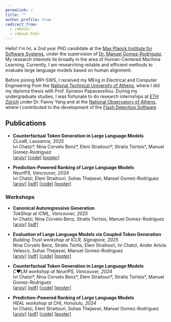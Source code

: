 ```yaml
---
permalink: /
title: ""
author_profile: true
redirect_from: 
  - /about/
  - /about.html
---
```


Hello! I'm Ivi, a 2nd year PhD candidate at the [Max Planck Institute for Software Systems](https://www.mpi-sws.org/),
under the supervision of [Dr. Manuel Gomez-Rodriguez](https://people.mpi-sws.org/~manuelgr/index.html).
My research interests lie broadly in the area of Human-Centered Machine Learning.
Currently, I am researching reliable and efficient methods to evaluate large language models based on human alignment.

Before joining MPI-SWS, I received my MEng in Electrical and Computer Engineering from the [National Technical University of Athens](https://www.ece.ntua.gr/en), 
where I did my diploma thesis with Prof. Symeon Papavassiliou.
During my undergraduate studies, I was fortunate to do research internships at [ETH Zürich](https://ethz.ch/en.html)
under Dr. Fanny Yang and at the [National Observatory of Athens](https://www.noa.gr/en/), where I contributed to the development of the [Flash Detection Software](https://kryoneri.astro.noa.gr/en/flash-detection-software/).


[//]: # (## News)

[//]: # ()
[//]: # (- _24.05.2024_: Our work [Prediction-Powered Ranking of Large Language Models]&#40;https://arxiv.org/abs/2402.17826&#41;)

[//]: # (was updated on arXiV, now containing our experimentation. Our code is also available on [github]&#40;https://github.com/Networks-Learning/prediction-powered-ranking&#41;!)

[//]: # (- _12.05.2024_: I presented our work [Prediction-Powered Ranking of Large Language Models]&#40;https://arxiv.org/abs/2402.17826&#41;)

[//]: # (as a [poster]&#40;https://qvapil.github.io/files/poster_ppr.pdf&#41; at the HEAL workshop at CHI 2024!)

## Publications

[//]: # (### Conferences)

- **Counterfactual Token Generation in Large Language Models** \
_CLeaR, Lausanne, 2025_ \
Ivi Chatzi*, Nina Corvelo Benz*, Eleni Straitouri*, Stratis Tsirtsis*, Manuel Gomez-Rodriguez \
[[arxiv](https://arxiv.org/abs/2409.17027)]
[[code](https://github.com/Networks-Learning/counterfactual-llms)]
[[poster](https://qvapil.github.io/files/poster_cf-llm_neurips.pdf)]

- **Prediction-Powered Ranking of Large Language Models** \
_NeurIPS, Vancouver, 2024_ \
Ivi Chatzi, Eleni Straitouri, Suhas Thejaswi, Manuel Gomez-Rodriguez \
[[arxiv](https://arxiv.org/abs/2402.17826)]
[[pdf](https://qvapil.github.io/files/2402.17826v3.pdf)]
[[code](https://github.com/Networks-Learning/prediction-powered-ranking)]
[[poster](https://qvapil.github.io/files/poster_ppr_neurips.pdf)]

### Workshops

- **Canonical Autoregressive Generation** \
_TokShop at ICML, Vancouver, 2025_ \
Ivi Chatzi, Nina Corvelo Benz, Stratis Tsirtsis, Manuel Gomez-Rodriguez \
[[arxiv](https://www.arxiv.org/abs/2506.06446)]
[[pdf](https://qvapil.github.io/files/2506.06446v1.pdf)]

- **Evaluation of Large Language Models via Coupled Token Generation** \
_Building Trust workshop at ICLR, Signapore, 2025_ \
Nina Corvelo Benz, Stratis Tsirtis, Eleni Straitouri, Ivi Chatzi, Ander Artola Velasco, Suhas Thejaswi, Manuel Gomez-Rodriguez \
[[arxiv](https://arxiv.org/abs/2502.01754)]
[[pdf](https://qvapil.github.io/files/2502.01754v1.pdf)]
[[code](https://github.com/Networks-Learning/coupled-llm-evaluation)]
[[poster](https://qvapil.github.io/files/poster-coupled-eval.pdf)]

- **Counterfactual Token Generation in Large Language Models** \
_C❤LM workshop at NeurIPS, Vancouver, 2024_ \
Ivi Chatzi*, Nina Corvelo Benz*, Eleni Straitouri*, Stratis Tsirtsis*, Manuel Gomez-Rodriguez \
[[arxiv](https://arxiv.org/abs/2409.17027)]
[[pdf](https://qvapil.github.io/files/2409.17027v2.pdf)]
[[code](https://github.com/Networks-Learning/counterfactual-llms)]
[[poster](https://qvapil.github.io/files/poster_cf-llm_neurips.pdf)]

- **Prediction-Powered Ranking of Large Language Models** \
_HEAL workshop at CHI, Honolulu, 2024_ \
Ivi Chatzi, Eleni Straitouri, Suhas Thejaswi, Manuel Gomez-Rodriguez \
[[arxiv](https://arxiv.org/abs/2402.17826)]
[[pdf](https://qvapil.github.io/files/2402.17826v3.pdf)]
[[code](https://github.com/Networks-Learning/prediction-powered-ranking)]
[[poster](https://qvapil.github.io/files/poster_ppr_chi.pdf)]

<!-- ### Pre-prints -->


